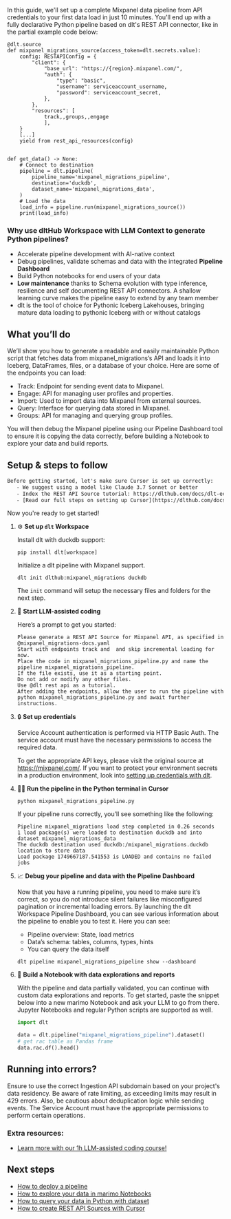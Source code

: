 In this guide, we'll set up a complete Mixpanel data pipeline from API credentials to your first data load in just 10 minutes. You'll end up with a fully declarative Python pipeline based on dlt's REST API connector, like in the partial example code below:

```python-outcome
@dlt.source
def mixpanel_migrations_source(access_token=dlt.secrets.value):
    config: RESTAPIConfig = {
        "client": {
            "base_url": "https://{region}.mixpanel.com/",
            "auth": {
                "type": "basic",
                "username": serviceaccount_username,
                "password": serviceaccount_secret,
            },
        },
        "resources": [
            track,,groups,,engage
            ],
    }
    [...]
    yield from rest_api_resources(config)


def get_data() -> None:
    # Connect to destination
    pipeline = dlt.pipeline(
        pipeline_name='mixpanel_migrations_pipeline',
        destination='duckdb',
        dataset_name='mixpanel_migrations_data', 
    )
    # Load the data
    load_info = pipeline.run(mixpanel_migrations_source())
    print(load_info) 
```

### Why use dltHub Workspace with LLM Context to generate Python pipelines?

- Accelerate pipeline development with AI-native context
- Debug pipelines, validate schemas and data with the integrated **Pipeline Dashboard**
- Build Python notebooks for end users of your data
- **Low maintenance** thanks to Schema evolution with type inference, resilience and self documenting REST API connectors. A shallow learning curve makes the pipeline easy to extend by any team member
- dlt is the tool of choice for Pythonic Iceberg Lakehouses, bringing mature data loading to pythonic Iceberg with or without catalogs

## What you’ll do

We’ll show you how to generate a readable and easily maintainable Python script that fetches data from mixpanel_migrations’s API and loads it into Iceberg, DataFrames, files, or a database of your choice. Here are some of the endpoints you can load:

- Track: Endpoint for sending event data to Mixpanel.
- Engage: API for managing user profiles and properties.
- Import: Used to import data into Mixpanel from external sources.
- Query: Interface for querying data stored in Mixpanel.
- Groups: API for managing and querying group profiles.

You will then debug the Mixpanel pipeline using our Pipeline Dashboard tool to ensure it is copying the data correctly, before building a Notebook to explore your data and build reports.

## Setup & steps to follow

```default
Before getting started, let's make sure Cursor is set up correctly:
   - We suggest using a model like Claude 3.7 Sonnet or better
   - Index the REST API Source tutorial: https://dlthub.com/docs/dlt-ecosystem/verified-sources/rest_api/ and add it to context as **@dlt rest api**
   - [Read our full steps on setting up Cursor](https://dlthub.com/docs/dlt-ecosystem/llm-tooling/cursor-restapi#23-configuring-cursor-with-documentation)
```

Now you're ready to get started!

1. ⚙️ **Set up `dlt` Workspace**
    
    Install dlt with duckdb support:
    ```shell
    pip install dlt[workspace]
    ```

    Initialize a dlt pipeline with Mixpanel support.
    ```shell
    dlt init dlthub:mixpanel_migrations duckdb
    ```

    The `init` command will setup the necessary files and folders for the next step.
    
2. 🤠 **Start LLM-assisted coding**
    
    Here’s a prompt to get you started:
    
    ```prompt
    Please generate a REST API Source for Mixpanel API, as specified in @mixpanel_migrations-docs.yaml 
    Start with endpoints track and  and skip incremental loading for now. 
    Place the code in mixpanel_migrations_pipeline.py and name the pipeline mixpanel_migrations_pipeline. 
    If the file exists, use it as a starting point. 
    Do not add or modify any other files. 
    Use @dlt rest api as a tutorial. 
    After adding the endpoints, allow the user to run the pipeline with python mixpanel_migrations_pipeline.py and await further instructions.
    ```

    
3. 🔒 **Set up credentials** 
    
    Service Account authentication is performed via HTTP Basic Auth. The service account must have the necessary permissions to access the required data.
    
    To get the appropriate API keys, please visit the original source at https://mixpanel.com/.
    If you want to protect your environment secrets in a production environment, look into [setting up credentials with dlt](https://dlthub.com/docs/walkthroughs/add_credentials).
    
4. 🏃‍♀️ **Run the pipeline in the Python terminal in Cursor**
    
    ```shell
    python mixpanel_migrations_pipeline.py
    ```
    
    If your pipeline runs correctly, you’ll see something like the following:
    
    ```shell
    Pipeline mixpanel_migrations load step completed in 0.26 seconds
    1 load package(s) were loaded to destination duckdb and into dataset mixpanel_migrations_data
    The duckdb destination used duckdb:/mixpanel_migrations.duckdb location to store data
    Load package 1749667187.541553 is LOADED and contains no failed jobs
    ```
    
5. 📈 **Debug your pipeline and data with the Pipeline Dashboard**

    Now that you have a running pipeline, you need to make sure it’s correct, so you do not introduce silent failures like misconfigured pagination or incremental loading errors. By launching the dlt Workspace Pipeline Dashboard, you can see various information about the pipeline to enable you to test it. Here you can see:
    - Pipeline overview: State, load metrics
    - Data’s schema: tables, columns, types, hints
    - You can query the data itself
    
    ```shell
    dlt pipeline mixpanel_migrations_pipeline show --dashboard
    ```
    
6. 🐍 **Build a Notebook with data explorations and reports**

    With the pipeline and data partially validated, you can continue with custom data explorations and reports. To get started, paste the snippet below into a new marimo Notebook and ask your LLM to go from there. Jupyter Notebooks and regular Python scripts are supported as well.

    
    ```python
    import dlt

   data = dlt.pipeline("mixpanel_migrations_pipeline").dataset()
   # get rac table as Pandas frame
   data.rac.df().head()
    ```

## Running into errors?

Ensure to use the correct Ingestion API subdomain based on your project's data residency. Be aware of rate limiting, as exceeding limits may result in 429 errors. Also, be cautious about deduplication logic while sending events. The Service Account must have the appropriate permissions to perform certain operations.

### Extra resources:

- [Learn more with our 1h LLM-assisted coding course!](https://www.youtube.com/watch?v=GGid70rnJuM)

## Next steps

- [How to deploy a pipeline](https://dlthub.com/docs/walkthroughs/deploy-a-pipeline)
- [How to explore your data in marimo Notebooks](https://dlthub.com/docs/general-usage/dataset-access/marimo)
- [How to query your data in Python with dataset](https://dlthub.com/docs/general-usage/dataset-access/dataset)
- [How to create REST API Sources with Cursor](https://dlthub.com/docs/dlt-ecosystem/llm-tooling/cursor-restapi)